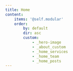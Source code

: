```yaml
---
title: Home
content:
    items: '@self.modular'
    order:
        by: default
        dir: asc
        custom:
            - _hero-image
            - _about_custom
            - _home_services
            - _home_team
            - _home_posts
---
```


